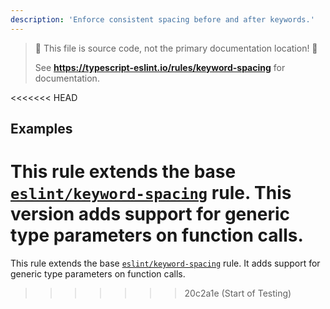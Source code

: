 ```yaml
---
description: 'Enforce consistent spacing before and after keywords.'
---
```


> 🛑 This file is source code, not the primary documentation location! 🛑
>
> See **https://typescript-eslint.io/rules/keyword-spacing** for documentation.

<<<<<<< HEAD
## Examples

This rule extends the base [`eslint/keyword-spacing`](https://eslint.org/docs/rules/keyword-spacing) rule.
This version adds support for generic type parameters on function calls.
=======
This rule extends the base [`eslint/keyword-spacing`](https://eslint.org/docs/rules/keyword-spacing) rule.
It adds support for generic type parameters on function calls.
>>>>>>> 20c2a1e (Start of Testing)
